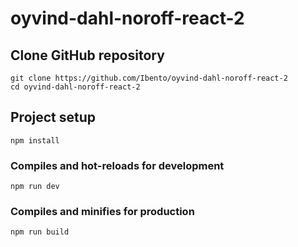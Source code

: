 # oyvind-dahl-noroff-react-2

## Clone GitHub repository
```
git clone https://github.com/Ibento/oyvind-dahl-noroff-react-2
cd oyvind-dahl-noroff-react-2
```
## Project setup
```
npm install
```

### Compiles and hot-reloads for development
```
npm run dev
```

### Compiles and minifies for production
```
npm run build 
```
